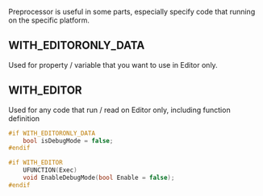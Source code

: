 Preprocessor is useful in some parts, especially specify code that running on the specific platform.

## WITH_EDITORONLY_DATA

Used for property / variable that you want to use in Editor only.

## WITH_EDITOR

Used for any code that run / read on Editor only, including function definition

```cpp
#if WITH_EDITORONLY_DATA
	bool isDebugMode = false;
#endif

#if WITH_EDITOR
	UFUNCTION(Exec)
	void EnableDebugMode(bool Enable = false);
#endif
```